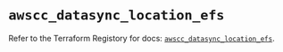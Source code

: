 # `awscc_datasync_location_efs`

Refer to the Terraform Registory for docs: [`awscc_datasync_location_efs`](https://registry.terraform.io/providers/hashicorp/awscc/0.70.0/docs/resources/datasync_location_efs).
